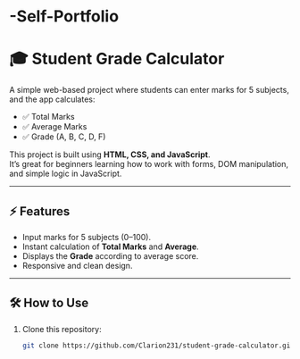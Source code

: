 # -Self-Portfolio
# 🎓 Student Grade Calculator

A simple web-based project where students can enter marks for 5 subjects, and the app calculates:

- ✅ Total Marks  
- ✅ Average Marks  
- ✅ Grade (A, B, C, D, F)  

This project is built using **HTML, CSS, and JavaScript**.  
It’s great for beginners learning how to work with forms, DOM manipulation, and simple logic in JavaScript.

---

## ⚡ Features
- Input marks for 5 subjects (0–100).  
- Instant calculation of **Total Marks** and **Average**.  
- Displays the **Grade** according to average score.  
- Responsive and clean design.  

---

## 🛠️ How to Use
1. Clone this repository:
   ```bash
   git clone https://github.com/Clarion231/student-grade-calculator.git
